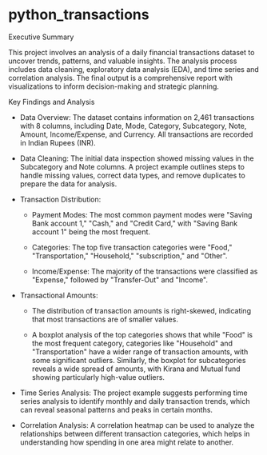 # python_transactions


Executive Summary

This project involves an analysis of a daily financial transactions dataset to uncover trends, patterns, and valuable insights. The analysis process includes data cleaning, exploratory data analysis (EDA), and time series and correlation analysis. The final output is a comprehensive report with visualizations to inform decision-making and strategic planning.



Key Findings and Analysis

 * Data Overview: The dataset contains information on 2,461 transactions with 8 columns, including Date, Mode, Category, Subcategory, Note, Amount, Income/Expense, and Currency. All transactions are recorded in Indian Rupees (INR).
   
 * Data Cleaning: The initial data inspection showed missing values in the Subcategory and Note columns. A project example outlines steps to handle missing values, correct data types, and remove duplicates to prepare the data for analysis.


   
 * Transaction Distribution:
   
   * Payment Modes: The most common payment modes were "Saving Bank account 1," "Cash," and "Credit Card," with "Saving Bank account 1" being the most frequent.
     
   * Categories: The top five transaction categories were "Food," "Transportation," "Household," "subscription," and "Other".
     
   * Income/Expense: The majority of the transactions were classified as "Expense," followed by "Transfer-Out" and "Income".


     
 * Transactional Amounts:
   
   * The distribution of transaction amounts is right-skewed, indicating that most transactions are of smaller values.
     
   * A boxplot analysis of the top categories shows that while "Food" is the most frequent category, categories like "Household" and "Transportation" have a wider range of transaction amounts, with some significant outliers. Similarly, the boxplot for subcategories reveals a wide spread of amounts, with Kirana and Mutual fund showing particularly high-value outliers.
     
 * Time Series Analysis: The project example suggests performing time series analysis to identify monthly and daily transaction trends, which can reveal seasonal patterns and peaks in certain months.
   
 * Correlation Analysis: A correlation heatmap can be used to analyze the relationships between different transaction categories, which helps in understanding how spending in one area might relate to another.
   
